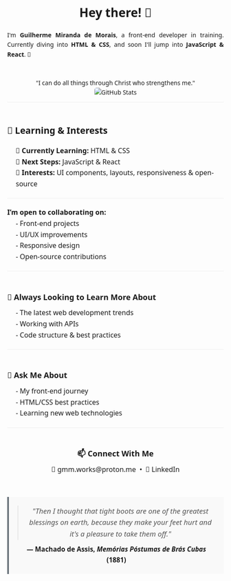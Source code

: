 <div style="max-width: 800px; margin: 0 auto; font-family: 'Segoe UI', sans-serif; line-height: 1.6;">
    <!-- Cabeçalho e Introdução -->
    <div style="text-align: center; padding: 20px 0;">
        <h1>Hey there! 👋</h1>
        <p style="text-align: justify;">
            I'm <strong>Guilherme Miranda de Morais</strong>, a front-end developer in training. Currently diving into
            <strong>HTML & CSS</strong>, and soon I'll jump into <strong>JavaScript & React</strong>. 🚀
        </p>
    </div>
    <!-- GitHub Stats Badge -->
    <div style="text-align: center; padding: 10px 0;">
        <p style="margin: 0; font-size: 14px;">
            "I can do all things through Christ who strengthens me."
        </p>
        <img src="https://github-readme-stats.vercel.app/api?username=gmm-code&show_icons=true&theme=default"
        alt="GitHub Stats"
        style="max-width: 100%; border-radius: 5px;">
    </div>
    <!-- Learning & Interests -->
    <div style="padding: 20px 0; border-top: 1px solid #eee;">
        <h2>🌱 Learning & Interests</h2>
        <ul style="list-style: none; padding-left: 20px; font-size: 16px; margin: 0;">
            <li>📖 <strong>Currently Learning:</strong> HTML & CSS</li>
            <li>🎯 <strong>Next Steps:</strong> JavaScript & React</li>
            <li>🎨 <strong>Interests:</strong> UI components, layouts, responsiveness & open-source</li>
        </ul>
    </div>
    <!-- Colaboração -->
    <div style="padding: 20px 0; border-top: 1px solid #eee;">
        <p style="font-size: 16px; margin: 0;">
            <strong>I’m open to collaborating on:</strong>
        </p>
        <ul style="list-style: none; padding-left: 20px; font-size: 16px; margin: 0;">
            <li>- Front-end projects</li>
            <li>- UI/UX improvements</li>
            <li>- Responsive design</li>
            <li>- Open-source contributions</li>
        </ul>
    </div>
    <!-- Sempre aprendendo mais sobre -->
    <div style="padding: 20px 0; border-top: 1px solid #eee;">
        <h2 style="font-size: 18px; margin-bottom: 10px;">🤔 Always Looking to Learn More About</h2>
        <ul style="list-style: none; padding-left: 20px; font-size: 16px; margin: 0;">
            <li>- The latest web development trends</li>
            <li>- Working with APIs</li>
            <li>- Code structure & best practices</li>
        </ul>
    </div>
    <!-- Pergunte-me sobre -->
    <div style="padding: 20px 0; border-top: 1px solid #eee;">
        <h2 style="font-size: 18px; margin-bottom: 10px;">💬 Ask Me About</h2>
        <ul style="list-style: none; padding-left: 20px; font-size: 16px; margin: 0;">
            <li>- My front-end journey</li>
            <li>- HTML/CSS best practices</li>
            <li>- Learning new web technologies</li>
        </ul>
    </div>
    <!-- Conecte-se comigo -->
    <div style="padding: 20px 0; border-top: 1px solid #eee; text-align: center;">
        <h2 style="font-size: 18px; margin-bottom: 10px;">📫 Connect With Me</h2>
        <p style="font-size: 16px; margin: 0;">
            📧 <a href="mailto:gmm.works@proton.me" style="text-decoration: none;">gmm.works@proton.me</a> &nbsp;&bull;&nbsp;
            👔 <a href="https://www.linkedin.com/in/guilherme-miranda-de-morais/" style="text-decoration: none;">LinkedIn</a>
        </p>
    </div>
    <!-- Citação -->
    <div align="center" style="margin: 30px 0; padding: 20px; background-color: #f9f9f9; border-left: 4px solid #6c757d;">
        <blockquote style="font-size: 1.2em; font-style: italic; color: #555; margin: 0;">
            "Then I thought that tight boots are one of the greatest blessings on earth, because they make your feet hurt and it's a pleasure to take them off."
        </blockquote>
        <p style="font-weight: bold; font-size: 1.1em; text-align: center; margin: 10px 0 0 0;">
            — Machado de Assis, <i>Memórias Póstumas de Brás Cubas</i> (1881)
        </p>
    </div>

</div>
